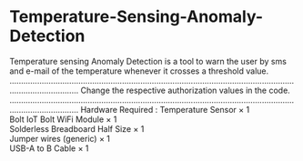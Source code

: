 # Temperature-Sensing-Anomaly-Detection
Temperature sensing Anomaly Detection is a tool to warn the user by sms and e-mail of the temperature whenever it crosses a threshold value.
..........................................................................................................................................................
Change the respective authorization values in the code.
..........................................................................................................................................................
Hardware Required :
Temperature Sensor ×	1	
Bolt IoT Bolt WiFi Module ×	1	
Solderless Breadboard Half Size ×	1		
Jumper wires (generic) ×	1		
USB-A to B Cable ×	1	
